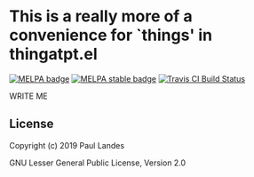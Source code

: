# This is a really more of a convenience for `things' in thingatpt.el

[![MELPA badge][melpa-badge]][melpa-link]
[![MELPA stable badge][melpa-stable-badge]][melpa-stable-link]
[![Travis CI Build Status][travis-badge]][travis-link]

WRITE ME


## License

Copyright (c) 2019 Paul Landes

GNU Lesser General Public License, Version 2.0


<!-- links -->
[melpa-link]: https://melpa.org/#/mark-thing-at
[melpa-stable-link]: https://stable.melpa.org/#/mark-thing-at
[melpa-badge]: https://melpa.org/packages/mark-thing-at-badge.svg
[melpa-stable-badge]: https://stable.melpa.org/packages/mark-thing-at-badge.svg
[travis-link]: https://travis-ci.org/plandes/mark-thing-at
[travis-badge]: https://travis-ci.org/plandes/mark-thing-at.svg?branch=master
